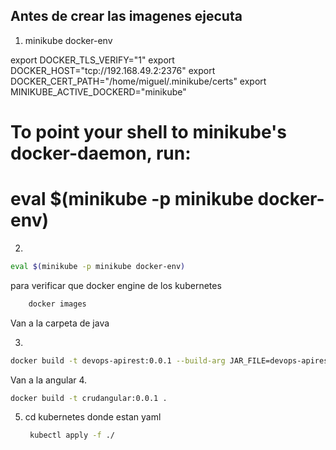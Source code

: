 ## Antes de crear las imagenes ejecuta

1.  minikube docker-env

export DOCKER_TLS_VERIFY="1"
export DOCKER_HOST="tcp://192.168.49.2:2376"
export DOCKER_CERT_PATH="/home/miguel/.minikube/certs"
export MINIKUBE_ACTIVE_DOCKERD="minikube"

# To point your shell to minikube's docker-daemon, run:
# eval $(minikube -p minikube docker-env)

2. 
```sh
eval $(minikube -p minikube docker-env)
```
para verificar que docker engine de los kubernetes
```sh
    docker images
```
Van a la carpeta de java

3. 
```sh
docker build -t devops-apirest:0.0.1 --build-arg JAR_FILE=devops-apirest-0.0.1-SNAPSHOT.jar .
```

Van a la angular
4. 
```sh
docker build -t crudangular:0.0.1 .
```
5. cd kubernetes donde estan yaml
   ```sh
    kubectl apply -f ./
   ```
